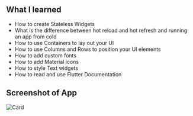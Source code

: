 
## What I learned

* How to create Stateless Widgets
* What is the difference between hot reload and hot refresh and running an app from cold
* How to use Containers to lay out your UI
* How to use Columns and Rows to position your UI elements
* How to add custom fonts
* How to add Material icons
* How to style Text widgets
* How to read and use Flutter Documentation

## Screenshot of App
![Card](https://user-images.githubusercontent.com/60577775/124664885-582cbc00-deac-11eb-8e71-e9dd22581c09.PNG)


